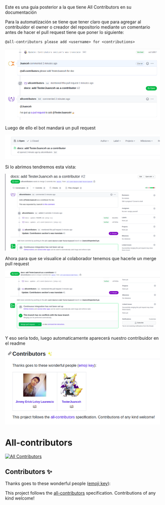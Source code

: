 Este es una guia posterior a la que tiene All Contributors en su documentación

Para la automatización se tiene que tener claro que para agregar al contribuidor el owner o creador del repositorio mediante un comentario antes de hacer el pull request tiene que poner lo siguiente:

```
@all-contributors please add <username> for <contributions>
```
![Image example](./public/img/exampleall-contributors.png)

Luego de ello el bot mandará un pull request

![Image pull request](./public/img/messageofallcontributors.png)

Si lo abrimos tendremos esta vista:

![Image open](./public/img/openmessageofallcontributors.png)

Ahora para que se visualice al colaborador tenemos que hacerle un merge pull request

![Image merge](./public/img/mergeaddcontributor.png)

Y eso sería todo, luego automaticamente aparecerá nuestro contribuidor en el readme

![Image readme](./public/img/result.png)

# All-contributors
<!-- ALL-CONTRIBUTORS-BADGE:START - Do not remove or modify this section -->
[![All Contributors](https://img.shields.io/badge/all_contributors-0-orange.svg?style=flat-square)](#contributors-)
<!-- ALL-CONTRIBUTORS-BADGE:END -->
## Contributors ✨

Thanks goes to these wonderful people ([emoji key](https://allcontributors.org/docs/en/emoji-key)):

<!-- ALL-CONTRIBUTORS-LIST:START - Do not remove or modify this section -->
<!-- prettier-ignore-start -->
<!-- markdownlint-disable -->
<!-- markdownlint-restore -->
<!-- prettier-ignore-end -->
<!-- ALL-CONTRIBUTORS-LIST:END -->

This project follows the [all-contributors](https://github.com/all-contributors/all-contributors) specification. Contributions of any kind welcome!
